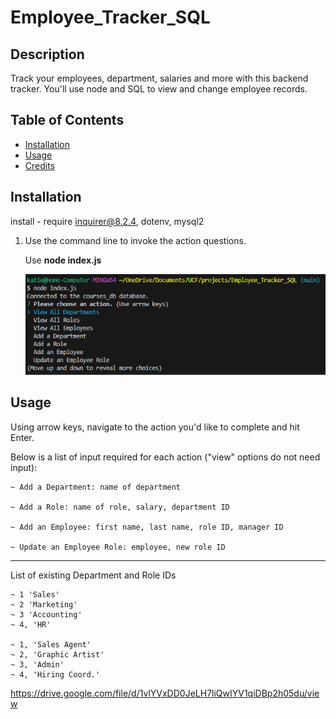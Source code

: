 # Employee_Tracker_SQL

## Description

Track your employees, department, salaries and more with this backend tracker. 
You'll use node and SQL to view and change employee records. 

## Table of Contents

- [Installation](#installation)
- [Usage](#usage)
- [Credits](#credits)

## Installation
install - require inquirer@8.2.4, dotenv, mysql2

1. Use the command line to invoke the action questions.

     Use **node index.js** 

    ![alt](./READMEassetts/invoke.png)


## Usage

Using arrow keys, navigate to the action you'd like to complete and hit Enter.


Below is a list of input required for each action ("view" options do not need input):

    ~ Add a Department: name of department

    ~ Add a Role: name of role, salary, department ID

    ~ Add an Employee: first name, last name, role ID, manager ID

    ~ Update an Employee Role: employee, new role ID

-------------------------------------------------
List of existing Department and Role IDs

    ~ 1 'Sales'
    ~ 2 'Marketing'
    ~ 3 'Accounting'
    ~ 4, 'HR'

    ~ 1, 'Sales Agent'
    ~ 2, 'Graphic Artist'
    ~ 3, 'Admin'
    ~ 4, 'Hiring Coord.'


https://drive.google.com/file/d/1vlYVxDD0JeLH7liQwIYV1qiDBp2h05du/view 